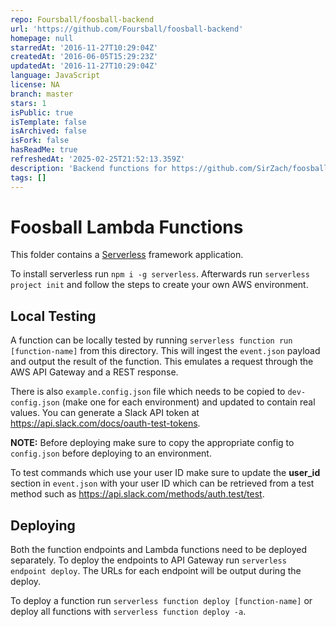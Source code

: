 ```yaml
---
repo: Foursball/foosball-backend
url: 'https://github.com/Foursball/foosball-backend'
homepage: null
starredAt: '2016-11-27T10:29:04Z'
createdAt: '2016-06-05T15:29:23Z'
updatedAt: '2016-11-27T10:29:04Z'
language: JavaScript
license: NA
branch: master
stars: 1
isPublic: true
isTemplate: false
isArchived: false
isFork: false
hasReadMe: true
refreshedAt: '2025-02-25T21:52:13.359Z'
description: 'Backend functions for https://github.com/SirZach/foosball'
tags: []
---
```


# Foosball Lambda Functions
This folder contains a [Serverless](https://github.com/serverless/serverless) framework application.

To install serverless run `npm i -g serverless`. Afterwards run `serverless project init` and follow the steps to create your own AWS environment.

## Local Testing
A function can be locally tested by running `serverless function run [function-name]` from this directory. This will ingest the `event.json` payload and output the result of the function. This emulates a request through the AWS API Gateway and a REST response.

There is also `example.config.json` file which needs to be copied to `dev-config.json` (make one for each environment) and updated to contain real values. You can generate a Slack API token at https://api.slack.com/docs/oauth-test-tokens.

**NOTE:** Before deploying make sure to copy the appropriate config to `config.json` before deploying to an environment.

To test commands which use your user ID make sure to update the **user_id** section in `event.json` with your user ID which can be retrieved from a test method such as https://api.slack.com/methods/auth.test/test.

## Deploying
Both the function endpoints and Lambda functions need to be deployed separately. To deploy the endpoints to API Gateway run `serverless endpoint deploy`. The URLs for each endpoint will be output during the deploy.

To deploy a function run `serverless function deploy [function-name]` or deploy all functions with `serverless function deploy -a`.
